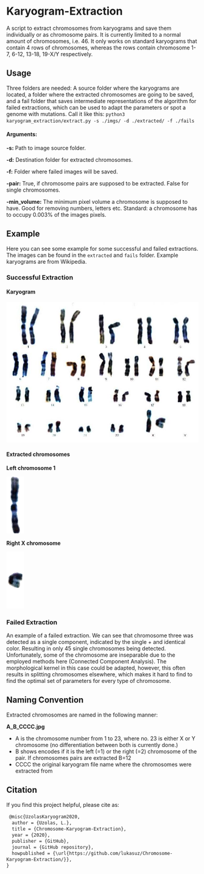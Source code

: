 # Karyogram-Extraction

A script to extract chromosomes from karyograms and save them individually or as chromosome pairs. It is currently limited to a normal amount of chromosomes, i.e. 46. It only works on standard karyograms that contain 4 rows of chromosomes, whereas the rows contain chromosome 1-7, 6-12, 13-18, 19-X/Y respectively.



## Usage

Three folders are needed: A source folder where the karyograms are located, a folder where the extracted chromosomes are going to be saved, and a fail folder that saves intermediate representations of the algorithm for failed extractions, which can be used to adapt the parameters or spot a genome with mutations. Call it like this: `python3 karyogram_extraction/extract.py -s ./imgs/ -d ./extracted/ -f ./fails`

#### Arguments:

**-s:** Path to image source folder.

**-d:** Destination folder for extracted chromosomes.

**-f:** Folder where failed images will be saved.

**-pair:** True, if chromosome pairs are supposed to be extracted. False for single chromosomes.

**-min_volume:** The minimum pixel volume a chromosome is supposed to have. Good for removing numbers, letters etc. Standard: a chromosome has to occupy $0.003\%$ of the images pixels.


## Example

Here you can see some example for some successful and failed extractions. The images can be found in the  `extracted` and `fails` folder. Example karyograms are from Wikipedia.

### Successful Extraction

#### Karyogram

![karyo1](./imgs/karyo1.jpeg)

#### Extracted chromosomes

**Left chromosome 1**

![1_1_karyo1](./extracted/1_1_karyo1.png)

**Right X chromosome**

![23_2_karyo1](./extracted/23_2_karyo1.png)

### Failed Extraction

An example of a failed extraction. We can see that chromosome three was detected as a single component, indicated by the single + and identical color. Resulting in only 45 single chromosomes being detected. Unfortunately, some of the chromosome are inseparable due to the employed methods here (Connected Component Analysis). The morphological kernel in this case could be adapted, however, this often results in splitting chromosomes elsewhere, which makes it hard to find to find the optimal set of parameters for every type of chromosome.



## Naming Convention
 Extracted chromosomes are named in the following manner:

**A_B_CCCC.jpg**

  - A is the chromosome number from 1 to 23, where no. 23 is either X or Y chromosome (no differentiation between both is currently done.)
  - B shows encodes if it is the left (=1) or the right (=2) chromosome of the pair. If chromosomes pairs are extracted B=12
  - CCCC the original karyogram file name where the chromosomes were extracted from
  
 ## Citation
 If you find this project helpful, please cite as:
```
 @misc{UzolasKaryogram2020,
  author = {Uzolas, L.},
  title = {Chromosome-Karyogram-Extraction},
  year = {2020},
  publisher = {GitHub},
  journal = {GitHub repository},
  howpublished = {\url{https://github.com/lukasuz/Chromosome-Karyogram-Extraction/}},
}
```
